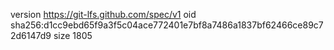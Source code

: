 version https://git-lfs.github.com/spec/v1
oid sha256:d1cc9ebd65f9a3f5c04ace772401e7bf8a7486a1837bf62466ce89c72d6147d9
size 1805
